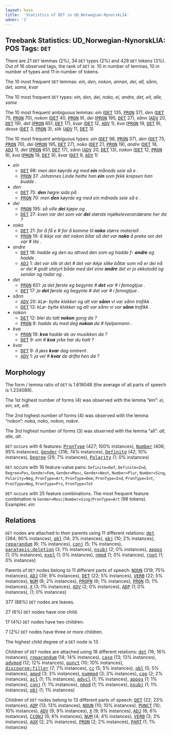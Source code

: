 ```yaml
---
layout: base
title:  'Statistics of DET in UD_Norwegian-NynorskLIA'
udver: '2'
---
```


## Treebank Statistics: UD_Norwegian-NynorskLIA: POS Tags: `DET`

There are 21 `DET` lemmas (2%), 34 `DET` types (2%) and 428 `DET` tokens (3%).
Out of 16 observed tags, the rank of `DET` is: 10 in number of lemmas, 10 in number of types and 11 in number of tokens.

The 10 most frequent `DET` lemmas: <em>ein, den, nokon, annan, dei, all, sånn, det, same, kvar</em>

The 10 most frequent `DET` types:  <em>ein, den, dei, noko, ei, andre, det, eit, alle, same</em>

The 10 most frequent ambiguous lemmas: <em>ein</em> (<tt><a href="no_nynorsklia-pos-DET.html">DET</a></tt> 135, <tt><a href="no_nynorsklia-pos-PRON.html">PRON</a></tt> 37), <em>den</em> (<tt><a href="no_nynorsklia-pos-DET.html">DET</a></tt> 75, <tt><a href="no_nynorsklia-pos-PRON.html">PRON</a></tt> 70), <em>nokon</em> (<tt><a href="no_nynorsklia-pos-DET.html">DET</a></tt> 40, <tt><a href="no_nynorsklia-pos-PRON.html">PRON</a></tt> 9), <em>dei</em> (<tt><a href="no_nynorsklia-pos-PRON.html">PRON</a></tt> 195, <tt><a href="no_nynorsklia-pos-DET.html">DET</a></tt> 27), <em>sånn</em> (<tt><a href="no_nynorsklia-pos-ADV.html">ADV</a></tt> 20, <tt><a href="no_nynorsklia-pos-DET.html">DET</a></tt> 19), <em>det</em> (<tt><a href="no_nynorsklia-pos-PRON.html">PRON</a></tt> 651, <tt><a href="no_nynorsklia-pos-DET.html">DET</a></tt> 17), <em>kvar</em> (<tt><a href="no_nynorsklia-pos-DET.html">DET</a></tt> 12, <tt><a href="no_nynorsklia-pos-ADV.html">ADV</a></tt> 1), <em>kva</em> (<tt><a href="no_nynorsklia-pos-PRON.html">PRON</a></tt> 19, <tt><a href="no_nynorsklia-pos-DET.html">DET</a></tt> 9), <em>desse</em> (<tt><a href="no_nynorsklia-pos-DET.html">DET</a></tt> 3, <tt><a href="no_nynorsklia-pos-PRON.html">PRON</a></tt> 3), <em>slik</em> (<tt><a href="no_nynorsklia-pos-ADV.html">ADV</a></tt> 11, <tt><a href="no_nynorsklia-pos-DET.html">DET</a></tt> 3)

The 10 most frequent ambiguous types:  <em>ein</em> (<tt><a href="no_nynorsklia-pos-DET.html">DET</a></tt> 98, <tt><a href="no_nynorsklia-pos-PRON.html">PRON</a></tt> 37), <em>den</em> (<tt><a href="no_nynorsklia-pos-DET.html">DET</a></tt> 75, <tt><a href="no_nynorsklia-pos-PRON.html">PRON</a></tt> 70), <em>dei</em> (<tt><a href="no_nynorsklia-pos-PRON.html">PRON</a></tt> 195, <tt><a href="no_nynorsklia-pos-DET.html">DET</a></tt> 27), <em>noko</em> (<tt><a href="no_nynorsklia-pos-DET.html">DET</a></tt> 21, <tt><a href="no_nynorsklia-pos-PRON.html">PRON</a></tt> 19), <em>andre</em> (<tt><a href="no_nynorsklia-pos-DET.html">DET</a></tt> 18, <tt><a href="no_nynorsklia-pos-ADJ.html">ADJ</a></tt> 1), <em>det</em> (<tt><a href="no_nynorsklia-pos-PRON.html">PRON</a></tt> 651, <tt><a href="no_nynorsklia-pos-DET.html">DET</a></tt> 17), <em>sånn</em> (<tt><a href="no_nynorsklia-pos-ADV.html">ADV</a></tt> 20, <tt><a href="no_nynorsklia-pos-DET.html">DET</a></tt> 13), <em>nokon</em> (<tt><a href="no_nynorsklia-pos-DET.html">DET</a></tt> 12, <tt><a href="no_nynorsklia-pos-PRON.html">PRON</a></tt> 9), <em>kva</em> (<tt><a href="no_nynorsklia-pos-PRON.html">PRON</a></tt> 19, <tt><a href="no_nynorsklia-pos-DET.html">DET</a></tt> 9), <em>kvar</em> (<tt><a href="no_nynorsklia-pos-DET.html">DET</a></tt> 9, <tt><a href="no_nynorsklia-pos-ADV.html">ADV</a></tt> 1)


* <em>ein</em>
  * <tt><a href="no_nynorsklia-pos-DET.html">DET</a></tt> 98: <em>men den køyrde eg med <b>ein</b> månads seie så e .</em>
  * <tt><a href="no_nynorsklia-pos-PRON.html">PRON</a></tt> 37: <em>Johannes Linde heitte han <b>ein</b> som fekk krepsen han budde .</em>
* <em>den</em>
  * <tt><a href="no_nynorsklia-pos-DET.html">DET</a></tt> 75: <em><b>den</b> høgre sida på .</em>
  * <tt><a href="no_nynorsklia-pos-PRON.html">PRON</a></tt> 70: <em>men <b>den</b> køyrde eg med ein månads seie så e .</em>
* <em>dei</em>
  * <tt><a href="no_nynorsklia-pos-PRON.html">PRON</a></tt> 195: <em>så ville <b>dei</b> kjøpe og .</em>
  * <tt><a href="no_nynorsklia-pos-DET.html">DET</a></tt> 27: <em>kven var det som var <b>dei</b> største mjølkeleverandørane her da ?</em>
* <em>noko</em>
  * <tt><a href="no_nynorsklia-pos-DET.html">DET</a></tt> 21: <em>for å få e # for å komme til <b>noko</b> større materiell .</em>
  * <tt><a href="no_nynorsklia-pos-PRON.html">PRON</a></tt> 19: <em>å ikkje var det nokon bilar så det var <b>noko</b> å preke om det var # lite .</em>
* <em>andre</em>
  * <tt><a href="no_nynorsklia-pos-DET.html">DET</a></tt> 18: <em>hadde eg den au attved den som eg hadde f- <b>andre</b> eg hadde .</em>
  * <tt><a href="no_nynorsklia-pos-ADJ.html">ADJ</a></tt> 1: <em>det var slik at det # det var ikkje slike båtar som nå er dei nå er dei # godt utstyrt både med det eine <b>andre</b> det er jo ekkolodd og sendar og radar og .</em>
* <em>det</em>
  * <tt><a href="no_nynorsklia-pos-PRON.html">PRON</a></tt> 651: <em>ja det første eg begynte # <b>det</b> var # i femogtjue .</em>
  * <tt><a href="no_nynorsklia-pos-DET.html">DET</a></tt> 17: <em>ja <b>det</b> første eg begynte # det var # i femogtjue .</em>
* <em>sånn</em>
  * <tt><a href="no_nynorsklia-pos-ADV.html">ADV</a></tt> 20: <em>kLø- bytte klokker og alt var <b>sånn</b> vi var sånn trafikk .</em>
  * <tt><a href="no_nynorsklia-pos-DET.html">DET</a></tt> 13: <em>kLø- bytte klokker og alt var sånn vi var <b>sånn</b> trafikk .</em>
* <em>nokon</em>
  * <tt><a href="no_nynorsklia-pos-DET.html">DET</a></tt> 12: <em>blei du tatt <b>nokon</b> gong da ?</em>
  * <tt><a href="no_nynorsklia-pos-PRON.html">PRON</a></tt> 9: <em>hadde du med deg <b>nokon</b> da # hjelpemann .</em>
* <em>kva</em>
  * <tt><a href="no_nynorsklia-pos-PRON.html">PRON</a></tt> 19: <em><b>kva</b> hadde de av musikken da ?</em>
  * <tt><a href="no_nynorsklia-pos-DET.html">DET</a></tt> 9: <em>em # <b>kva</b> yrke har du hatt ?</em>
* <em>kvar</em>
  * <tt><a href="no_nynorsklia-pos-DET.html">DET</a></tt> 9: <em>å jøss <b>kvar</b> dag omtrent .</em>
  * <tt><a href="no_nynorsklia-pos-ADV.html">ADV</a></tt> 1: <em>ja vel # <b>kvar</b> de drifta hen da ?</em>

## Morphology

The form / lemma ratio of `DET` is 1.619048 (the average of all parts of speech is 1.234089).

The 1st highest number of forms (4) was observed with the lemma “ein”: <em>ei, ein, eit, eitt</em>.

The 2nd highest number of forms (4) was observed with the lemma “nokon”: <em>noka, noko, nokon, nokre</em>.

The 3rd highest number of forms (3) was observed with the lemma “all”: <em>all, alle, alt</em>.

`DET` occurs with 6 features: <tt><a href="no_nynorsklia-feat-PronType.html">PronType</a></tt> (427; 100% instances), <tt><a href="no_nynorsklia-feat-Number.html">Number</a></tt> (406; 95% instances), <tt><a href="no_nynorsklia-feat-Gender.html">Gender</a></tt> (316; 74% instances), <tt><a href="no_nynorsklia-feat-Definite.html">Definite</a></tt> (42; 10% instances), <tt><a href="no_nynorsklia-feat-Degree.html">Degree</a></tt> (29; 7% instances), <tt><a href="no_nynorsklia-feat-Polarity.html">Polarity</a></tt> (1; 0% instances)

`DET` occurs with 16 feature-value pairs: `Definite=Def`, `Definite=Ind`, `Degree=Pos`, `Gender=Fem`, `Gender=Masc`, `Gender=Neut`, `Number=Plur`, `Number=Sing`, `Polarity=Neg`, `PronType=Art`, `PronType=Dem`, `PronType=Ind`, `PronType=Int`, `PronType=Neg`, `PronType=Prs`, `PronType=Tot`

`DET` occurs with 25 feature combinations.
The most frequent feature combination is `Gender=Masc|Number=Sing|PronType=Art` (98 tokens).
Examples: <em>ein</em>


## Relations

`DET` nodes are attached to their parents using 11 different relations: <tt><a href="no_nynorsklia-dep-det.html">det</a></tt> (384; 90% instances), <tt><a href="no_nynorsklia-dep-obl.html">obl</a></tt> (14; 3% instances), <tt><a href="no_nynorsklia-dep-obj.html">obj</a></tt> (10; 2% instances), <tt><a href="no_nynorsklia-dep-reparandum.html">reparandum</a></tt> (6; 1% instances), <tt><a href="no_nynorsklia-dep-conj.html">conj</a></tt> (5; 1% instances), <tt><a href="no_nynorsklia-dep-parataxis-deletion.html">parataxis:deletion</a></tt> (3; 1% instances), <tt><a href="no_nynorsklia-dep-nsubj.html">nsubj</a></tt> (2; 0% instances), <tt><a href="no_nynorsklia-dep-appos.html">appos</a></tt> (1; 0% instances), <tt><a href="no_nynorsklia-dep-expl.html">expl</a></tt> (1; 0% instances), <tt><a href="no_nynorsklia-dep-nmod.html">nmod</a></tt> (1; 0% instances), <tt><a href="no_nynorsklia-dep-root.html">root</a></tt> (1; 0% instances)

Parents of `DET` nodes belong to 11 different parts of speech: <tt><a href="no_nynorsklia-pos-NOUN.html">NOUN</a></tt> (319; 75% instances), <tt><a href="no_nynorsklia-pos-ADJ.html">ADJ</a></tt> (39; 9% instances), <tt><a href="no_nynorsklia-pos-DET.html">DET</a></tt> (22; 5% instances), <tt><a href="no_nynorsklia-pos-VERB.html">VERB</a></tt> (22; 5% instances), <tt><a href="no_nynorsklia-pos-NUM.html">NUM</a></tt> (8; 2% instances), <tt><a href="no_nynorsklia-pos-PROPN.html">PROPN</a></tt> (6; 1% instances), <tt><a href="no_nynorsklia-pos-PRON.html">PRON</a></tt> (5; 1% instances), <tt><a href="no_nynorsklia-pos-X.html">X</a></tt> (3; 1% instances), <tt><a href="no_nynorsklia-pos-ADV.html">ADV</a></tt> (2; 0% instances), <tt><a href="no_nynorsklia-pos-ADP.html">ADP</a></tt> (1; 0% instances),  (1; 0% instances)

377 (88%) `DET` nodes are leaves.

27 (6%) `DET` nodes have one child.

17 (4%) `DET` nodes have two children.

7 (2%) `DET` nodes have three or more children.

The highest child degree of a `DET` node is 13.

Children of `DET` nodes are attached using 18 different relations: <tt><a href="no_nynorsklia-dep-det.html">det</a></tt> (16; 16% instances), <tt><a href="no_nynorsklia-dep-reparandum.html">reparandum</a></tt> (14; 14% instances), <tt><a href="no_nynorsklia-dep-case.html">case</a></tt> (13; 13% instances), <tt><a href="no_nynorsklia-dep-advmod.html">advmod</a></tt> (12; 12% instances), <tt><a href="no_nynorsklia-dep-punct.html">punct</a></tt> (10; 10% instances), <tt><a href="no_nynorsklia-dep-discourse-filler.html">discourse:filler</a></tt> (7; 7% instances), <tt><a href="no_nynorsklia-dep-cc.html">cc</a></tt> (5; 5% instances), <tt><a href="no_nynorsklia-dep-obl.html">obl</a></tt> (5; 5% instances), <tt><a href="no_nynorsklia-dep-amod.html">amod</a></tt> (3; 3% instances), <tt><a href="no_nynorsklia-dep-nummod.html">nummod</a></tt> (3; 3% instances), <tt><a href="no_nynorsklia-dep-cop.html">cop</a></tt> (2; 2% instances), <tt><a href="no_nynorsklia-dep-acl.html">acl</a></tt> (1; 1% instances), <tt><a href="no_nynorsklia-dep-advcl.html">advcl</a></tt> (1; 1% instances), <tt><a href="no_nynorsklia-dep-appos.html">appos</a></tt> (1; 1% instances), <tt><a href="no_nynorsklia-dep-conj.html">conj</a></tt> (1; 1% instances), <tt><a href="no_nynorsklia-dep-nmod.html">nmod</a></tt> (1; 1% instances), <tt><a href="no_nynorsklia-dep-nsubj.html">nsubj</a></tt> (1; 1% instances), <tt><a href="no_nynorsklia-dep-obj.html">obj</a></tt> (1; 1% instances)

Children of `DET` nodes belong to 13 different parts of speech: <tt><a href="no_nynorsklia-pos-DET.html">DET</a></tt> (22; 23% instances), <tt><a href="no_nynorsklia-pos-ADP.html">ADP</a></tt> (13; 13% instances), <tt><a href="no_nynorsklia-pos-NOUN.html">NOUN</a></tt> (10; 10% instances), <tt><a href="no_nynorsklia-pos-PUNCT.html">PUNCT</a></tt> (10; 10% instances), <tt><a href="no_nynorsklia-pos-ADV.html">ADV</a></tt> (9; 9% instances), <tt><a href="no_nynorsklia-pos-X.html">X</a></tt> (9; 9% instances), <tt><a href="no_nynorsklia-pos-ADJ.html">ADJ</a></tt> (6; 6% instances), <tt><a href="no_nynorsklia-pos-CCONJ.html">CCONJ</a></tt> (6; 6% instances), <tt><a href="no_nynorsklia-pos-NUM.html">NUM</a></tt> (4; 4% instances), <tt><a href="no_nynorsklia-pos-VERB.html">VERB</a></tt> (3; 3% instances), <tt><a href="no_nynorsklia-pos-AUX.html">AUX</a></tt> (2; 2% instances), <tt><a href="no_nynorsklia-pos-PRON.html">PRON</a></tt> (2; 2% instances), <tt><a href="no_nynorsklia-pos-PART.html">PART</a></tt> (1; 1% instances)

